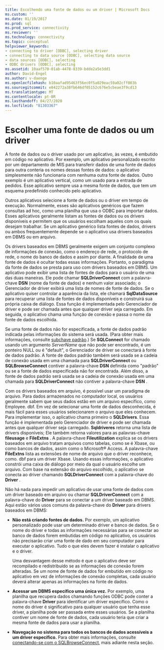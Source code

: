 ```yaml
---
title: Escolhendo uma fonte de dados ou um driver | Microsoft Docs
ms.custom: ''
ms.date: 01/19/2017
ms.prod: sql
ms.prod_service: connectivity
ms.reviewer: ''
ms.technology: connectivity
ms.topic: conceptual
helpviewer_keywords:
- connecting to driver [ODBC], selecting driver
- connecting to data source [ODBC], selecting data source
- data sources [ODBC], selecting
- ODBC drivers [ODBC], selecting
ms.assetid: 10aaf570-01ab-4478-8339-bdde2a5e3dd1
author: David-Engel
ms.author: v-daenge
ms.openlocfilehash: b10aafad95463f56ec0f5a029eac59a02cff003b
ms.sourcegitcommit: e042272a38fb646df05152c676e5cbeae3f9cd13
ms.translationtype: MT
ms.contentlocale: pt-BR
ms.lasthandoff: 04/27/2020
ms.locfileid: "81303367"
---
```

# <a name="choosing-a-data-source-or-driver"></a>Escolher uma fonte de dados ou um driver
A fonte de dados ou o driver usado por um aplicativo, às vezes, é embutido em código no aplicativo. Por exemplo, um aplicativo personalizado escrito por um departamento de MIS para transferir dados de uma fonte de dados para outra conteria os nomes dessas fontes de dados: o aplicativo simplesmente não funcionaria com nenhuma outra fonte de dados. Outro exemplo é um aplicativo vertical, como um usado para a entrada de pedidos. Esse aplicativo sempre usa a mesma fonte de dados, que tem um esquema predefinido conhecido pelo aplicativo.  
  
 Outros aplicativos selecione a fonte de dados ou o driver em tempo de execução. Normalmente, esses são aplicativos genéricos que fazem consultas ad hoc, como uma planilha que usa o ODBC para importar dados. Esses aplicativos geralmente listam as fontes de dados ou os drivers disponíveis e permitem que os usuários escolham aqueles com os quais desejam trabalhar. Se um aplicativo genérico lista fontes de dados, drivers ou ambos frequentemente depende se o aplicativo usa drivers baseados em DBMS ou em arquivo.  
  
 Os drivers baseados em DBMS geralmente exigem um conjunto complexo de informações de conexão, como o endereço de rede, o protocolo de rede, o nome do banco de dados e assim por diante. A finalidade de uma fonte de dados é ocultar todas essas informações. Portanto, o paradigma da fonte de dados se presta para uso com drivers baseados em DBMS. Um aplicativo pode exibir uma lista de fontes de dados para o usuário de uma das duas maneiras. Ele pode chamar **SQLDriverConnect** com a palavra-chave **DSN** (nome da fonte de dados) e nenhum valor associado; o Gerenciador de driver exibirá uma lista de nomes de fonte de dados. Se o aplicativo quiser controlar a aparência da lista, ele chamará **SqlDataSource** para recuperar uma lista de fontes de dados disponíveis e construirá sua própria caixa de diálogo. Essa função é implementada pelo Gerenciador de driver e pode ser chamada antes que qualquer driver seja carregado. Em seguida, o aplicativo chama uma função de conexão e passa o nome da fonte de dados escolhida.  
  
 Se uma fonte de dados não for especificada, a fonte de dados padrão indicada pelas informações do sistema será usada. (Para obter mais informações, consulte [subchave padrão](../../../odbc/reference/install/default-subkey.md).) Se **SQLConnect** for chamado usando um argumento *ServerName* que não pode ser encontrado, é um ponteiro NULL ou é "default", o Gerenciador de driver se conectará à fonte de dados padrão. A fonte de dados padrão também será usada se a cadeia de conexão usada em uma chamada para **SQLDriverConnect** ou **SQLBrowseConnect** contiver a palavra-chave **DSN** definida como "padrão" ou se a fonte de dados especificada não for encontrada. Além disso, a fonte de dados padrão será usada se a cadeia de conexão usada em uma chamada para **SQLDriverConnect** não contiver a palavra-chave **DSN** .  
  
 Com os drivers baseados em arquivo, é possível usar um paradigma de arquivo. Para dados armazenados no computador local, os usuários geralmente sabem que seus dados estão em um arquivo específico, como Employee. dbf. Em vez de selecionar uma fonte de dados desconhecida, é mais fácil para esses usuários selecionarem o arquivo que eles conhecem. Para implementar isso, o aplicativo chama primeiro o **SQLDrivers**. Essa função é implementada pelo Gerenciador de driver e pode ser chamada antes que qualquer driver seja carregado. **Sqldriveres** retorna uma lista de drivers disponíveis; Ele também retorna valores para as palavras-chave **fileusage** e **FileExtns** . A palavra-chave **Fileutilization** explica se os drivers baseados em arquivo tratam arquivos como tabelas, como se é Xbase, ou como bancos de dados, assim como o Microsoft® Access. A palavra-chave **FileExtns** lista as extensões de nome de arquivo que o driver reconhece, como. dbf para um driver Xbase. Usando essas informações, o aplicativo constrói uma caixa de diálogo por meio da qual o usuário escolhe um arquivo. Com base na extensão do arquivo escolhido, o aplicativo se conecta ao driver chamando **SQLDriverConnect** com a palavra-chave do **Driver** .  
  
 Não há nada para impedir um aplicativo de usar uma fonte de dados com um driver baseado em arquivo ou chamar **SQLDriverConnect** com a palavra-chave do **Driver** para se conectar a um driver baseado em DBMS. Aqui estão vários usos comuns da palavra-chave do **Driver** para drivers baseados em DBMS:  
  
-   **Não está criando fontes de dados.** Por exemplo, um aplicativo personalizado pode usar um determinado driver e banco de dados. Se o nome do driver e todas as informações necessárias para se conectar ao banco de dados forem embutidas em código no aplicativo, os usuários não precisarão criar uma fonte de dado em seu computador para executar o aplicativo. Tudo o que eles devem fazer é instalar o aplicativo e o driver.  
  
     Uma desvantagem desse método é que o aplicativo deve ser recompilado e redistribuído se as informações de conexão forem alteradas. Se um nome de fonte de dados for embutido em código no aplicativo em vez de informações de conexão completas, cada usuário deverá alterar apenas as informações na fonte de dados.  
  
-   **Acessar um DBMS específico uma única vez.** Por exemplo, uma planilha que recupera dados chamando funções ODBC pode conter a palavra-chave **Driver** para identificar um driver específico. Como o nome do driver é significativo para qualquer usuário que tenha esse driver, a planilha pode ser passada entre esses usuários. Se a planilha contiver um nome de fonte de dados, cada usuário teria que criar a mesma fonte de dados para usar a planilha.  
  
-   **Navegação no sistema para todos os bancos de dados acessíveis a um driver específico.** Para obter mais informações, consulte [conectando-se com o SQLBrowseConnect](../../../odbc/reference/develop-app/connecting-with-sqlbrowseconnect.md), mais adiante nesta seção.
